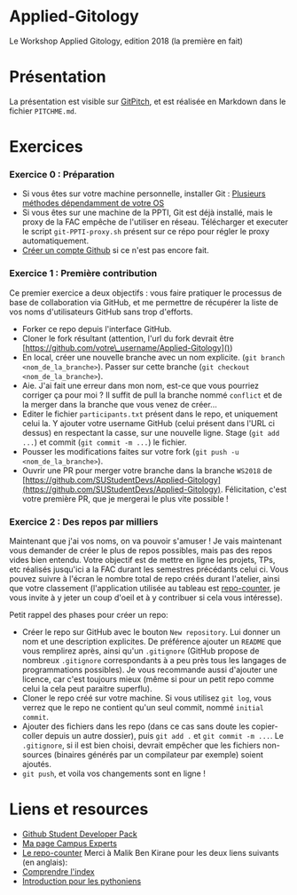 # Applied-Gitology
Le Workshop Applied Gitology, edition 2018 (la première en fait)

# Présentation
La présentation est visible sur [GitPitch](https://gitpitch.com/SUStudentDevs/Applied-Gitology), et est réalisée en Markdown dans le fichier `PITCHME.md`.

# Exercices
### Exercice 0 : Préparation
* Si vous êtes sur votre machine personnelle, installer Git : [Plusieurs méthodes dépendamment de votre OS](https://git-scm.com/book/en/v2/Getting-Started-Installing-Git)
* Si vous êtes sur une machine de la PPTI, Git est déjà installé, mais le proxy de la FAC empêche de l'utiliser en réseau. Télécharger et executer le script `git-PPTI-proxy.sh` présent sur ce répo pour régler le proxy automatiquement.
* [Créer un compte Github](https://github.com/join) si ce n'est pas encore fait.

### Exercice 1 : Première contribution
Ce premier exercice a deux objectifs : vous faire pratiquer le processus de base de collaboration via GitHub, et me permettre de récupérer la liste de vos noms d'utilisateurs GitHub sans trop d'efforts.
* Forker ce repo depuis l'interface GitHub.
* Cloner le fork résultant (attention, l'url du fork devrait être [https://github.com/votre\_username/Applied-Gitology]())
* En local, créer une nouvelle branche avec un nom explicite. (`git branch <nom_de_la_branche>`). Passer sur cette branche (`git checkout <nom_de_la_branche>`). 
* Aie. J'ai fait une erreur dans mon nom, est-ce que vous pourriez corriger ça pour moi ? Il suffit de pull la branche nommé `conflict` et de la merger dans la branche que vous venez de créer...
* Editer le fichier `participants.txt` présent dans le repo, et uniquement celui la. Y ajouter votre username GitHub (celui présent dans l'URL ci dessus) en respectant la casse, sur une nouvelle ligne. Stage (`git add ...`) et commit (`git commit -m ...`) le fichier.
* Pousser les modifications faites sur votre fork (`git push -u <nom_de_la_branche>`).
* Ouvrir une PR pour merger votre branche dans la branche `WS2018` de [https://github.com/SUStudentDevs/Applied-Gitology](https://github.com/SUStudentDevs/Applied-Gitology). Félicitation, c'est votre première PR, que je mergerai le plus vite possible !

### Exercice 2 : Des repos par milliers
Maintenant que j'ai vos noms, on va pouvoir s'amuser ! Je vais maintenant vous demander de créer le plus de repos possibles, mais pas des repos vides bien entendu. Votre objectif est de mettre en ligne les projets, TPs, etc réalisés jusqu'ici a la FAC durant les semestres précédants celui ci. Vous pouvez suivre à l'écran le nombre total de repo créés durant l'atelier, ainsi que votre classement (l'application utilisée au tableau est [repo-counter](https://github.com/Vertmo/repo-counter), je vous invite à y jeter un coup d'oeil et à y contribuer si cela vous intéresse).

Petit rappel des phases pour créer un repo:
* Créer le repo sur GitHub avec le bouton `New repository`. Lui donner un nom et une description explicites. De préférence ajouter un `README` que vous remplirez après, ainsi qu'un `.gitignore` (GitHub propose de nombreux `.gitignore` correspondants à a peu près tous les langages de programmations possibles). Je vous recommande aussi d'ajouter une licence, car c'est toujours mieux (même si pour un petit repo comme celui la cela peut paraitre superflu).
* Cloner le repo créé sur votre machine. Si vous utilisez `git log`, vous verrez que le repo ne contient qu'un seul commit, nommé `initial commit`.
* Ajouter des fichiers dans les repo (dans ce cas sans doute les copier-coller depuis un autre dossier), puis `git add .` et `git commit -m ...`. Le `.gitignore`, si il est bien choisi, devrait empêcher que les fichiers non-sources (binaires générés par un compilateur par exemple) soient ajoutés.
* `git push`, et voila vos changements sont en ligne !

# Liens et resources
* [Github Student Developer Pack](https://education.github.com/pack)
* [Ma page Campus Experts](https://githubcampus.expert/Vertmo/)
* [Le repo-counter](https://github.com/Vertmo/repo-counter)
Merci à Malik Ben Kirane pour les deux liens suivants (en anglais):
* [Comprendre l'index](https://alblue.bandlem.com/2011/10/git-tip-of-week-understanding-index.html)
* [Introduction pour les pythoniens](https://realpython.com/python-git-github-intro/)
